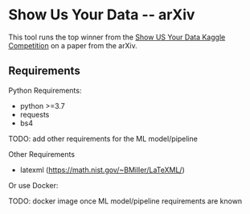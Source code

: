 # Show Us Your Data -- arXiv

This tool runs the top winner from the [Show US Your Data Kaggle Competition](https://www.kaggle.com/competitions/coleridgeinitiative-show-us-the-data)
on a paper from the arXiv.

## Requirements

Python Requirements:
- python >=3.7
- requests
- bs4

TODO: add other requirements for the ML model/pipeline

Other Requirements
- latexml (https://math.nist.gov/~BMiller/LaTeXML/)

Or use Docker:

TODO: docker image once ML model/pipeline requirements are known